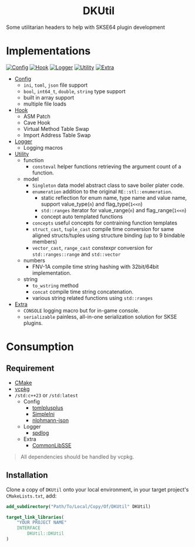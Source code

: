 <h1 align="center">DKUtil</h1>

Some utilitarian headers to help with SKSE64 plugin development

# Implementations
[![Config](https://img.shields.io/badge/Config-1.1.3-R.svg)](/docs/Config.md)
[![Hook](https://img.shields.io/badge/Hook-2.5.0-R.svg)](/docs/Hook.md)
[![Logger](https://img.shields.io/badge/Logger-1.2.1-R.svg)](/docs/Logger.md)
[![Utility](https://img.shields.io/badge/Utility-untracked-R.svg)](/docs/Utility.md)
[![Extra](https://img.shields.io/badge/Extra-1.0.0-R.svg)](/docs/Extra.md)  

+ [Config](/docs/Config.md)
    - `ini`, `toml`, `json` file support
    - `bool`, `int64_t`, `double`, `string` type support
    - built in array support
    - multiple file loads
+ [Hook](/docs/Hook.md)
    - ASM Patch
    - Cave Hook
    - Virtual Method Table Swap
    - Import Address Table Swap
+ [Logger](/docs/Logger.md)
    - Logging macros
+ [Utility](/docs/Utility.md)
    + function
        + `consteval` helper functions retrieving the argument count of a function.
    + model
        + `Singleton` data model abstract class to save boiler plater code.
        + `enumeration` addition to the original `RE::stl::enumeration`.
            + static reflection for enum name, type name and value name, support value_type(`n`) and flag_type(`1<<n`)
            + `std::ranges` iterator for value_range(`n`) and flag_range(`1<<n`)
            + concept auto templated functions
        + `concepts` useful concepts for contraining function templates
        + `struct_cast`, `tuple_cast` compile time conversion for same aligned structs/tuples using structure binding (up to 9 bindable members)
        + `vector_cast`, `range_cast` constexpr conversion for `std::ranges::range` and `std::vector`
    + numbers
        + FNV-1A compile time string hashing with 32bit/64bit implementation.
    + string
        + `to_wstring` method
        + `concat` compile time string concatenation.
        + various string related functions using `std::ranges`
+ [Extra](/docs/Extra.md)  
    + `CONSOLE` logging macro but for in-game console.
    + `serializable` painless, all-in-one serialization solution for SKSE plugins.

# Consumption

## Requirement
+ [CMake](https://cmake.org)
+ [vcpkg](https://github.com/microsoft/vcpkg/releases)
+ `/std:c++23` or `/std:latest`
    + Config
        + [tomlplusplus](https://github.com/marzer/tomlplusplus)
        + [SimpleIni](https://github.com/brofield/simpleini)
        + [nlohmann-json](https://github.com/nlohmann/json)
    + Logger
        + [spdlog](https://github.com/gabime/spdlog)
    + Extra
        + [CommonLibSSE](https://github.com/Ryan-rsm-McKenzie/CommonLibSSE)

> All dependencies should be handled by vcpkg.


## Installation
Clone a copy of `DKUtil` onto your local environment, in your target project's `CMakeLists.txt`, add:  
```CMake
add_subdirectory("Path/To/Local/Copy/Of/DKUtil" DKUtil)

target_link_libraries(
	"YOUR PROJECT NAME"
	INTERFACE
		DKUtil::DKUtil
)
```
